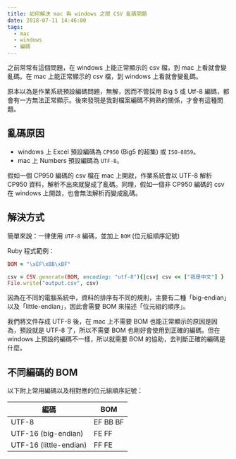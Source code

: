 ```yaml
---
title: 如何解決 mac 與 windows 之間 CSV 亂碼問題
date: 2018-07-11 14:46:00
tags:
  - mac
  - windows
  - 編碼
---
```


之前常常有這個問題，在 windows 上能正常顯示的 csv 檔，到 mac 上看就會變亂碼。在 mac 上能正常顯示的 csv 檔，到 windows 上看就會變亂碼。

原本以為是作業系統預設編碼問題，無解，因而不管採用 Big 5 或 Utf-8 編碼，都會有一方無法正常顯示。後來發現是我對檔案編碼不夠熟的關係，才會有這種問題。

## 亂碼原因

- windows 上 Excel 預設編碼為 `CP950` (Big5 的超集) 或 `ISO-8859`。
- mac 上 Numbers 預設編碼為 `UTF-8`。

假如一個 CP950 編碼的 csv 檔在 mac 上開啟，作業系統會以 UTF-8 解析 CP950 資料，解析不出來就變成了亂碼。同理，假如一個非 CP950 編碼的 csv 在 windows 上開啟，也會無法解析而變成亂碼。


## 解決方式

簡單來說：一律使用 `UTF-8` 編碼，並加上 `BOM` (位元組順序記號)

Ruby 程式範例：

```rb
BOM = "\xEF\xBB\xBF"

csv = CSV.generate(BOM, encoding: "utf-8"){|csv| csv << ["我是中文"] }
File.write("output.csv", csv)
```

因為在不同的電腦系統中，資料的排序有不同的規則，主要有二種「big-endian」以及「little-endian」，因此會需要 BOM 來描述「位元組的順序」。

我們將文件存成 UTF-8 後，在 mac 上不需要 BOM 也能正常顯示的原因是因為，預設就是 UTF-8 了，所以不需要 BOM 也剛好會使用到正確的編碼。但在 windows 上預設的編碼不一樣，所以就需要 BOM 的協助，去判斷正確的編碼是什麼。

## 不同編碼的 BOM

以下附上常用編碼以及相對應的位元組順序記號：

編碼                    | BOM      |
-----------------------|----------|
UTF-8                  | EF BB BF |
UTF-16 (big-endian)    | FE FF    |
UTF-16 (little-endian) | FF FE    |

